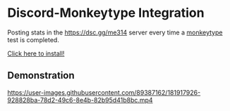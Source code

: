 # Discord-Monkeytype Integration
Posting stats in the https://dsc.gg/me314 server every time a [monkeytype](https://monkeytype.com) test is completed.

[Click here to install!](https://github.com/MathEnthusiast314/monkeytype/raw/main/monkeytype-discord-integration.user.js)

## Demonstration

https://user-images.githubusercontent.com/89387162/181917926-928828ba-78d2-49c6-8e4b-82b95d41b8bc.mp4

